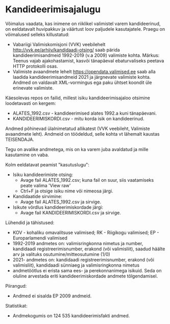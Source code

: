 # Kandideerimisajalugu

Võimalus vaadata, kas inimene on riiklikel valimistel varem kandideerinud, on eeldatavalt huvipakkuv ja väärtust loov paljudele kasutajatele. Praegu on võimalused selleks killustatud:
- Vabariigi Valimiskomisjoni (VVK) veebilehelt http://vvk.ee/arhiiv/kandidaadi-otsing/ saab pärida kandideerimisandmeid 1992-2019 (v.a 2009) valimiste kohta. Märkus: Teenus vajab ajakohastamist, kasvõi tänapäeval ebaturvaliseks peetava HTTP protokolli osas.
- Valimiste avaandmete lehelt https://opendata.valimised.ee saab alla laadida kandideerimisandmeid 2021 ja järgnevate valimiste kohta. Andmed on valdavalt XML-vormingus ega paku ühtset koondit üle erinevate valimiste. 

Käesolevas repos on failid, millest isiku kandideerimisajaloo otsimine loodetavasti on kergem:
- ALATES_1992.csv - kandideerimised alates 1992.a kuni tänapäevani.
- KANDIDEERIMISKORDI.csv - mitu korda isik on kandideerinud.

Andmed põhinevad ülalnimetatud allikatest (VVK veebileht, Valimiste avaandmete leht). Andmeid on töödeldud, selle kohta vt lähemalt kaustas TEISENDAJA.

Tegu on avalike andmetega, mis on ka varem juba avaldatud ja mille kasutamine on vaba.

Kolm eeldatavat peamist "kasutuslugu":
- Isiku kandideerimiste otsing:
  - Avage fail ALATES_1992.csv; kuna fail on suur, siis vaatamiseks peate valima 'View raw'
  - Ctrl+F ja otsige isiku nime või nimeosa järgi.
- Kandidaatide sirvimine:
  - Avage fail ALATES_1992.csv ja sirvige.
- Isikute võrdlus kandideerimiskordade järgi:
  - Avage fail KANDIDEERIMISKORDI.csv ja sirvige.

Lühendid ja tähistused:
- KOV - kohaliku omavalitsuse valimised; RK - Riigikogu valimised; EP - Europarlamendi valimised
- 1992-2019 andmetes on: valimisringkonna nimetus ja number, kandidaadi registreerimisnumber, erakond (või valimisliit), saadud häälte arv ja valituks osutumine/mitteosutumine (1/0)
- 2021- andmetes on: kandidaadi registreerimisnumber, erakond (või valimisliit), kandidaadi sünniaeg ja valimisringkonna nimetus
- andmetöötlus ei erista sama ees- ja perekonnanimega isikuid. Seda on oluline arvestada eriti kandideerimiskordade andmete tõlgendamisel.

Piirangud:
- Andmed ei sisalda EP 2009 andmeid.

Statistikat:
- Andmekogumis on 124 535 kandideerimisfakti andmed.

